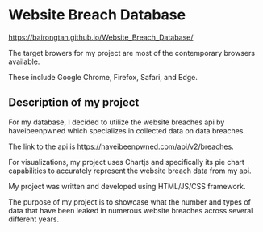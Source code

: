 # Website Breach Database

https://bairongtan.github.io/Website_Breach_Database/

The target browers for my project are most of the contemporary browsers available. 

These include Google Chrome, Firefox, Safari, and Edge. 

## Description of my project

For my database, I decided to utilize the website breaches api by 
haveibeenpwned which specializes in collected data on data breaches. 

The link to the api is https://haveibeenpwned.com/api/v2/breaches.

For visualizations, my project uses Chartjs and specifically its pie chart capabilities to
accurately represent the website breach data from my api.

My project was written and developed using HTML/JS/CSS framework.

The purpose of my project is to showcase what the number and types of data that 
have been leaked in numerous website breaches across several different years. 
